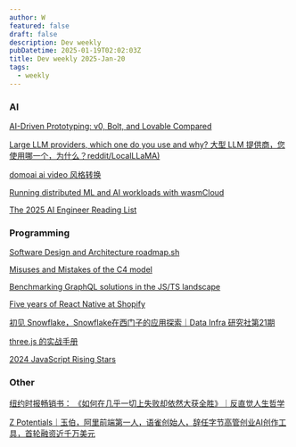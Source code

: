 ```yaml
---
author: W
featured: false
draft: false
description: Dev weekly
pubDatetime: 2025-01-19T02:02:03Z
title: Dev weekly 2025-Jan-20
tags:
  - weekly
---
```


### AI

[AI-Driven Prototyping: v0, Bolt, and Lovable Compared](https://addyo.substack.com/p/ai-driven-prototyping-v0-bolt-and)

[Large LLM providers, which one do you use and why? 大型 LLM 提供商，您使用哪一个，为什么？reddit/LocalLLaMA)](https://www.reddit.com/r/LocalLLaMA/comments/1fhv2t0/large_llm_providers_which_one_do_you_use_and_why/)

[domoai ai video 风格转换](https://www.domoai.app/zh-Hant/home?utm_source=pocket_saves)

[Running distributed ML and AI workloads with wasmCloud](https://wasmcloud.com/blog/2025-01-15-running-distributed-ml-and-ai-workloads-with-wasmcloud/)

[The 2025 AI Engineer Reading List](https://www.latent.space/p/2025-papers)

[]()

### Programming

[Software Design and Architecture roadmap.sh](https://roadmap.sh/software-design-architecture)

[Misuses and Mistakes of the C4 model](https://www.workingsoftware.dev/misuses-and-mistakes-of-the-c4-model/)

[Benchmarking GraphQL solutions in the JS/TS landscape](https://tomekdev.com/posts/benchmarking-graphql-solutions-in-the-js-ts-landscape)

[Five years of React Native at Shopify](https://shopify.engineering/five-years-of-react-native-at-shopify)

[初见 Snowflake，Snowflake在西门子的应用探索｜Data Infra 研究社第21期](https://www.bilibili.com/video/BV1N2sUePEM1/?spm_id_from=333.337.search-card.all.click&utm_source=pocket_saves&vd_source=da1418029b9e64c9c06a4e0f34e780c7)

[three.js 的实战手册](https://discoverthreejs.com/zh/)

[2024 JavaScript Rising Stars](https://risingstars.js.org/2024/en)

[]()

### Other

[纽约时报畅销书： 《如何在几乎一切上失败却依然大获全胜》｜反直觉人生哲学](https://mp.weixin.qq.com/s?__biz=MzkzMzM0MDgwNQ%3D%3D&abtest_cookie=AAACAA%3D%3D&ascene=56&chksm=c3c1808fd6c4c2dc9bc6b4b8502132291eb65af5c4f7dfd336898341c4bbe8ef1f1346485854&clicktime=1736989442&countrycode=CN&devicetype=android-34&enterid=1736989442&exportkey=n_ChQIAhIQOE52zFk3rA6D7HRrcfObyhLjAQIE97dBBAEAAAAAAKV0GhGsb6IAAAAOpnltbLcz9gKNyK89dVj0W7xqPeigP5X7fE3ZuyFxkyfwznqh86rtDdjnms9sFZT%2BOFKfgNlKmdPWGvyJPhWwEkM9KHzMFTLxLOiQZhq6By9INKyWHZ1x1RnYFXqeSa2VwIXgXCDAJ2n7VOgf5413tKtORQotfia2zq5K6mGLnauoTf%2BXSJAi%2FCtTB%2Fbb6AfoJnktEwbnbbvcAU6uWHuj%2F18vT33%2BtDLGxcZBhi%2FgXxxujGxizGEDO3t8CeTOjnBlytNP2biGFOZLA7Fi&fasttmpl_flag=0&fasttmpl_fullversion=7560673-zh_CN-zip&fasttmpl_type=0&finder_biz_enter_id=4&flutter_pos=6&idx=1&lang=zh_CN&mid=2247491008&nettype=WIFI&pass_ticket=gwlKwlBCAMmvOZz1ryoLEh1YrOrB7LeAv3P%2BxZOHosA%2BLNiQoW92sKvoCoqkFDji&ranksessionid=1736989181&realreporttime=1736989442204&scene=90&session_us=gh_ae80b0b4452f&sessionid=1736989044&sn=1a733ffff5efb5e888991843d6efeeec&subscene=93&utm_source=pocket_reader&version=28003836&wx_header=3&xtrack=1)

[Z Potentials｜玉伯，阿里前端第一人，语雀创始人，辞任字节高管创业AI创作工具，首轮融资近千万美元](https://mp.weixin.qq.com/s?__biz=MzI4NTgxMDk1NA%3D%3D&abtest_cookie=AAACAA%3D%3D&ascene=56&chksm=ea7ea6422b441d4b5bf26bb4568d6d33acb1fc1589ef73837c1ece0f20d8c0a0c51edc82518f&clicktime=1736917069&countrycode=CN&devicetype=android-34&enterid=1736917069&exportkey=n_ChQIAhIQZVcCdle905fbLW4ydao0QhLjAQIE97dBBAEAAAAAADZdEx8F2HQAAAAOpnltbLcz9gKNyK89dVj0kxtXDaO%2BBSPFX%2Fhs823F2e5KJNYFq1Rz5pYdNcZUTl8ze6iHSQYGcq24ZDj4Q6Kt%2FXQxvYF%2BO8NYOYNUMUeFRjL9lOINW18Q85tnqFV9HZd%2Fw6j7vKPpGmv4Mx%2B5YQV%2Faz%2F5GG0T6DlgpM%2FNNAMGrFnSp4BN6MmkQbmu6zvtUJi63CeblM1H31Ymlqv3PVJTLpHS7lcqJxo%2F6v%2FZBfYBS%2FTHiRMMZmuaV%2FC838G1%2BnyoJ%2BQagBU8jNls8kMx&fasttmpl_flag=0&fasttmpl_fullversion=7557787-zh_CN-zip&fasttmpl_type=0&finder_biz_enter_id=4&flutter_pos=3&idx=1&lang=zh_CN&mid=2247504360&nettype=3gnet&pass_ticket=UM5IzNl143RTqcaUKh%2FGcFP14WbH2NyjJJY5aNCOxgz25c1wVBgYFIsYxv%2B5EXU3&ranksessionid=1736917050&realreporttime=1736917069856&scene=90&session_us=gh_56d462c1a72f&sessionid=1736917047&sn=d67750e909b93274755f434a2e031607&subscene=93&utm_source=pocket_reader&version=28003836&wx_header=3&xtrack=1)

[]()

[]()

[]()

[]()

[]()

[]()

[]()

[]()

[]()

[]()

[]()

[]()

[]()

[]()

[]()

[]()

[]()

[]()

[]()

[]()

[]()

[]()

[]()

[]()

[]()

[]()

[]()

[]()

[]()

[]()

[]()

[]()

[]()

[]()

[]()

[]()

[]()

[]()

[]()

[]()

[]()

[]()

[]()

[]()

[]()

[]()

[]()

[]()

[]()

[]()

[]()

[]()

[]()

[]()

[]()

[]()

[]()

[]()

[]()

[]()

[]()

[]()

[]()

[]()

[]()

[]()

[]()

[]()

[]()

[]()

[]()

[]()

[]()

[]()

[]()

[]()

[]()

[]()

[]()

[]()

[]()

[]()

[]()

[]()

[]()

[]()

[]()

[]()

[]()

[]()

[]()

[]()

[]()

[]()

[]()

[]()

[]()

[]()
